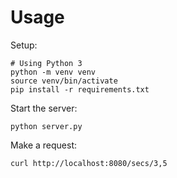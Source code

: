 # Usage

Setup:

```
# Using Python 3
python -m venv venv
source venv/bin/activate
pip install -r requirements.txt
```

Start the server:
```
python server.py
```

Make a request:
```
curl http://localhost:8080/secs/3,5
```

